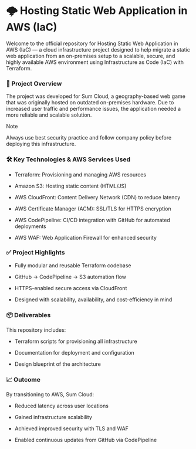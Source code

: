 # 🌩️ Hosting Static Web Application in AWS (IaC)

Welcome to the official repository for Hosting Static Web Application in AWS (IaC) — a cloud infrastructure project designed to help migrate a static web application from an on-premises setup to a scalable, secure, and highly available AWS environment using Infrastructure as Code (IaC) with Terraform.

### 📘 Project Overview

The project was developed for Sum Cloud, a geography-based web game that was originally hosted on outdated on-premises hardware. Due to increased user traffic and performance issues, the application needed a more reliable and scalable solution.

>[!NOTE]
>
>Always use best security practice and follow company policy before deploying this infrastructure.

### 🛠️ Key Technologies & AWS Services Used

- Terraform: Provisioning and managing AWS resources

- Amazon S3: Hosting static content (HTML/JS)

- AWS CloudFront: Content Delivery Network (CDN) to reduce latency

- AWS Certificate Manager (ACM): SSL/TLS for HTTPS encryption

- AWS CodePipeline: CI/CD integration with GitHub for automated deployments

- AWS WAF: Web Application Firewall for enhanced security

### ✅ Project Highlights

- Fully modular and reusable Terraform codebase

- GitHub → CodePipeline → S3 automation flow

- HTTPS-enabled secure access via CloudFront

- Designed with scalability, availability, and cost-efficiency in mind

### 📦 Deliverables

This repository includes:

- Terraform scripts for provisioning all infrastructure

- Documentation for deployment and configuration

- Design blueprint of the architecture

### 📈 Outcome

By transitioning to AWS, Sum Cloud:

- Reduced latency across user locations

- Gained infrastructure scalability

- Achieved improved security with TLS and WAF

- Enabled continuous updates from GitHub via CodePipeline
